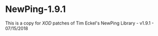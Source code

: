 # NewPing-1.9.1
This is a copy for *XOD* patches of Tim Eckel's NewPing Library - v1.9.1 - 07/15/2018
